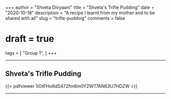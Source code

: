 +++
author = "Shveta Divyaani"
title = "Shveta's Trifle Pudding"
date = "2020-10-18"
description = "A recipe I learnt from my mother and to be shared with all"
slug = "trifle-pudding"
comments = false
# draft = true
tags = [
    "Group 1",
]
+++

---

## Shveta's Trifle Pudding

{{< pdfviewer 1iOtFHoKdS472fm6m0Y2WT7AN63U7HDZW >}}

---
